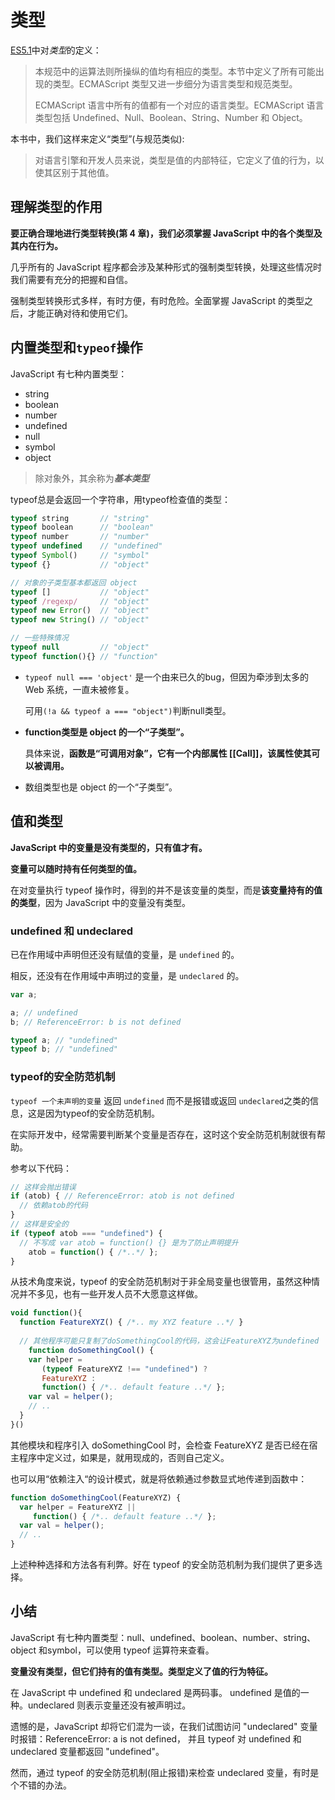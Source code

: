 # 类型

[ES5.1](http://www.ecma-international.org/ecma-262/5.1/)中对*类型*的定义：

> 本规范中的运算法则所操纵的值均有相应的类型。本节中定义了所有可能出现的类型。ECMAScript 类型又进一步细分为语言类型和规范类型。
>
> ECMAScript 语言中所有的值都有一个对应的语言类型。ECMAScript 语言类型包括 Undefined、Null、Boolean、String、Number 和 Object。

本书中，我们这样来定义“类型”(与规范类似):

> 对语言引擎和开发人员来说，类型是值的内部特征，它定义了值的行为，以使其区别于其他值。

## 理解类型的作用

**要正确合理地进行类型转换(第 4 章)，我们必须掌握 JavaScript 中的各个类型及其内在行为。**

几乎所有的 JavaScript 程序都会涉及某种形式的强制类型转换，处理这些情况时我们需要有充分的把握和自信。

强制类型转换形式多样，有时方便，有时危险。全面掌握 JavaScript 的类型之后，才能正确对待和使用它们。

## 内置类型和```typeof```操作

JavaScript 有七种内置类型：

* string
* boolean
* number
* undefined
* null
* symbol
* object

> 除对象外，其余称为***基本类型***

typeof总是会返回一个字符串，用typeof检查值的类型：

```javascript
typeof string       // "string"
typeof boolean      // "boolean"
typeof number       // "number"
typeof undefined    // "undefined"
typeof Symbol()     // "symbol"
typeof {}           // "object"

// 对象的子类型基本都返回 object
typeof []           // "object"
typeof /regexp/     // "object"
typeof new Error()  // "object"
typeof new String() // "object"

// 一些特殊情况
typeof null         // "object"
typeof function(){} // "function"
```

* ```typeof null === 'object'``` 是一个由来已久的bug，但因为牵涉到太多的 Web 系统，一直未被修复。

  可用```(!a && typeof a === "object")```判断null类型。

* **function类型是 object 的一个“子类型”。**

  具体来说，**函数是“可调用对象”，它有一个内部属性 [[Call]]，该属性使其可以被调用。**

* 数组类型也是 object 的一个“子类型”。

## 值和类型

**JavaScript 中的变量是没有类型的，只有值才有。**

**变量可以随时持有任何类型的值。**

在对变量执行 typeof 操作时，得到的并不是该变量的类型，而是**该变量持有的值的类型**，因为 JavaScript 中的变量没有类型。

### undefined 和 undeclared

已在作用域中声明但还没有赋值的变量，是 ```undefined``` 的。

相反，还没有在作用域中声明过的变量，是 ```undeclared``` 的。

```javascript
var a;

a; // undefined
b; // ReferenceError: b is not defined

typeof a; // "undefined"
typeof b; // "undefined"
```

### typeof的安全防范机制

```typeof 一个未声明的变量``` 返回 ```undefined``` 而不是报错或返回 ```undeclared```之类的信息，这是因为typeof的安全防范机制。

在实际开发中，经常需要判断某个变量是否存在，这时这个安全防范机制就很有帮助。

参考以下代码：

```javascript
// 这样会抛出错误
if (atob) { // ReferenceError: atob is not defined
  // 依赖atob的代码
}
// 这样是安全的
if (typeof atob === "undefined") {
  // 不写成 var atob = function() {} 是为了防止声明提升
	atob = function() { /*..*/ };
}
```

从技术角度来说，typeof 的安全防范机制对于非全局变量也很管用，虽然这种情况并不多见，也有一些开发人员不大愿意这样做。

```javascript
void function(){
  function FeatureXYZ() { /*.. my XYZ feature ..*/ }
  
  // 其他程序可能只复制了doSomethingCool的代码，这会让FeatureXYZ为undefined
	function doSomethingCool() {
    var helper =
       (typeof FeatureXYZ !== "undefined") ?
       FeatureXYZ :
       function() { /*.. default feature ..*/ };
    var val = helper();
    // ..
  }
}()
```

其他模块和程序引入 doSomethingCool 时，会检查 FeatureXYZ 是否已经在宿主程序中定义过，如果是，就用现成的，否则自己定义。

也可以用“依赖注入“的设计模式，就是将依赖通过参数显式地传递到函数中：

```javascript
function doSomethingCool(FeatureXYZ) {
  var helper = FeatureXYZ ||
     function() { /*.. default feature ..*/ };
  var val = helper();
  // ..
}
```

上述种种选择和方法各有利弊。好在 typeof 的安全防范机制为我们提供了更多选择。

## 小结

JavaScript 有七种内置类型：null、undefined、boolean、number、string、object 和symbol，可以使用 typeof 运算符来查看。 

**变量没有类型，但它们持有的值有类型。类型定义了值的行为特征。**

在 JavaScript 中 undefined 和 undeclared 是两码事。 undefined 是值的一种。undeclared 则表示变量还没有被声明过。

遗憾的是，JavaScript 却将它们混为一谈，在我们试图访问 "undeclared" 变量时报错：ReferenceError: a is not defined， 
并且 typeof 对 undefined 和 undeclared 变量都返回 "undefined"。

然而，通过 typeof 的安全防范机制(阻止报错)来检查 undeclared 变量，有时是个不错的办法。